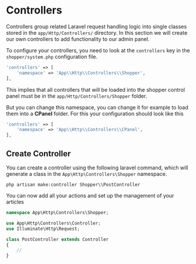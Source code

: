 # Controllers

Controllers group related Laravel request handling logic into single classes stored in the `app/Http/Controllers/` directory. In this section we will create our own controllers to add functionality to our admin panel.

To configure your controllers, you need to look at the `controllers` key in the `shopper/system.php` configuration file.

```php
'controllers' => [
	'namespace' => 'App\\Http\\Controllers\\Shopper',
],
```

This implies that all controllers that will be loaded into the shopper control panel must be in the `app/Http/Controllers/Shopper` folder.

But you can change this namespace, you can change it for example to load them into a **CPanel** folder. For this your configuration should look like this

```php
'controllers' => [
	'namespace' => 'App\\Http\\Controllers\\CPanel',
],
```

## Create Controller

You can create a controller using the following laravel command, which will generate a class in the `App\Http\Controllers\Shopper` namespace.

```shell
php artisan make:controller Shopper\\PostController
```

You can now add all your actions and set up the management of your articles

```php
namespace App\Http\Controllers\Shopper;

use App\Http\Controllers\Controller;
use Illuminate\Http\Request;

class PostController extends Controller
{
    //
}

```